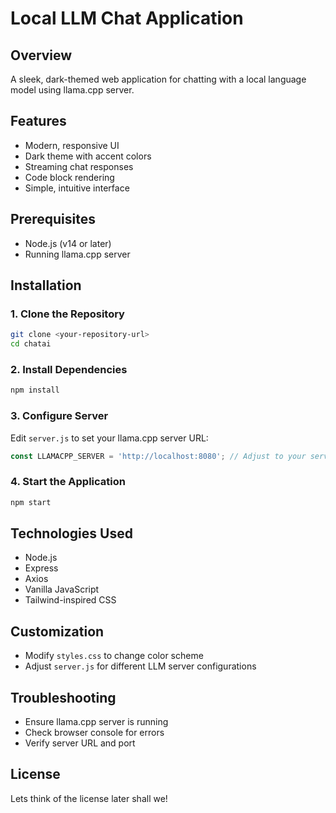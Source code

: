 # Local LLM Chat Application

## Overview
A sleek, dark-themed web application for chatting with a local language model using llama.cpp server.

## Features
- Modern, responsive UI
- Dark theme with accent colors
- Streaming chat responses
- Code block rendering
- Simple, intuitive interface

## Prerequisites
- Node.js (v14 or later)
- Running llama.cpp server

## Installation

### 1. Clone the Repository
```bash
git clone <your-repository-url>
cd chatai
```

### 2. Install Dependencies
```bash
npm install
```

### 3. Configure Server
Edit `server.js` to set your llama.cpp server URL:
```javascript
const LLAMACPP_SERVER = 'http://localhost:8080'; // Adjust to your server
```

### 4. Start the Application
```bash
npm start
```

## Technologies Used
- Node.js
- Express
- Axios
- Vanilla JavaScript
- Tailwind-inspired CSS

## Customization
- Modify `styles.css` to change color scheme
- Adjust `server.js` for different LLM server configurations

## Troubleshooting
- Ensure llama.cpp server is running
- Check browser console for errors
- Verify server URL and port

## License
Lets think of the license later shall we!


